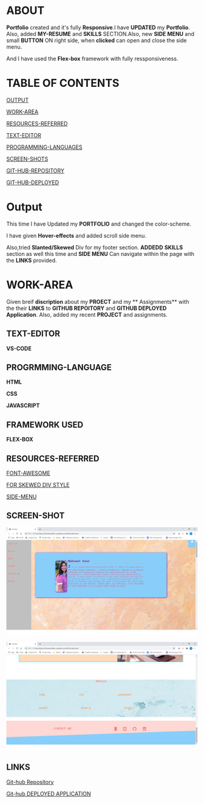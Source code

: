  # ABOUT 

**Portfolio** created and it's fully **Responsive**.I have **UPDATED** my 
**Portfolio**. Also, added **MY-RESUME** and  **SKILLS** SECTION.Also, new **SIDE MENU** and small **BUTTON** ON right side, when **clicked** can open and close the side menu.


 And I have used the **Flex-box** framework with fully ressponsiveness.



 # TABLE OF CONTENTS
 [OUTPUT](#Output)

 [WORK-AREA](#WORK-AREA)

 [RESOURCES-REFERRED](#RESOURCES-REFERRED)

 [TEXT-EDITOR](#TEXT-EDITOR)

 [PROGRAMMING-LANGUAGES](#PROGRMMING-LANGUAGE)

 [SCREEN-SHOTS](#SCREEN-SHOT)


 [GIT-HUB-REPOSITORY](#LINKS)
 
 [GIT-HUB-DEPLOYED](#LINKS)

 

 # Output
 This time I have Updated my **PORTFOLIO** and changed the color-scheme.

 I have given **Hover-effects** and added scroll side menu.

 Also,tried **Slanted/Skewed** Div for my footer section.
 **ADDEDD** **SKILLS**  section as well this time and **SIDE MENU**
 Can navigate within the page with the **LINKS** provided.

 # WORK-AREA

 Given breif **discription** about my **PROECT**
 and my ** Assignments** with the their **LINKS**
 to **GITHUB REPOITORY** and **GITHUB DEPLOYED Application**.
 Also, added my recent **PROJECT** and assignments.



 ## TEXT-EDITOR

 **VS-CODE**

 ## PROGRMMING-LANGUAGE 


   **HTML**

   **CSS**

   **JAVASCRIPT**

   ## FRAMEWORK USED
   
   **FLEX-BOX**

    
   
   ## **RESOURCES-REFERRED**

   [FONT-AWESOME](https://fontawesome.com/icons?d=gallery)

   [FOR SKEWED DIV STYLE](https://www.w3schools.com/css/tryit.asp?filename=trycss3_transform_skew)

   [SIDE-MENU](https://www.w3schools.com/howto/howto_js_sidenav.asp)


   ## SCREEN-SHOT
   ![SCREEN-SHOT1](images/new..png)
   
   ![SCREEN-SHOT3](images/new1.png)

    
  ## LINKS
  [Git-hub Repository](https://github.com/nehreetkaur/updated-portfolio)

  [Git-hub DEPLOYED APPLICATION](https://nehreetkaur.github.io/github1.io/)
   

